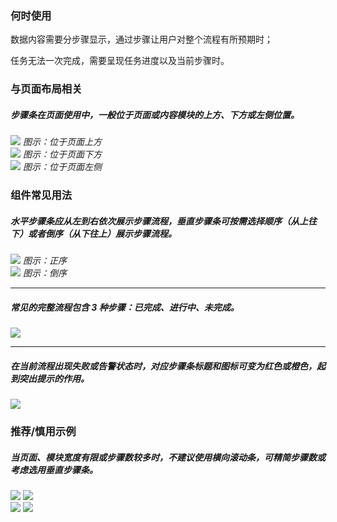 ### 何时使用

数据内容需要分步骤显示，通过步骤让用户对整个流程有所预期时；

任务无法一次完成，需要呈现任务进度以及当前步骤时。

### 与页面布局相关

##### 步骤条在页面使用中，一般位于页面或内容模块的上方、下方或左侧位置。

<div class="legend">
  <div class="item">
    <img src="https://tdesign.gtimg.com/site/design/guide/steps/steps-1@2x.png"/>
    <em>图示：位于页面上方</em>
  </div>

  <div class="item">
    <img src="https://tdesign.gtimg.com/site/design/guide/steps/steps-2@2x.png"/>
    <em>图示：位于页面下方</em>
  </div>

  <div class="item">
    <img src="https://tdesign.gtimg.com/site/design/guide/steps/steps-3@2x.png"/>
    <em>图示：位于页面左侧</em>
  </div>
</div>

### 组件常见用法

##### 水平步骤条应从左到右依次展示步骤流程，垂直步骤条可按需选择顺序（从上往下）或者倒序（从下往上）展示步骤流程。

<div class="legend">
  <div class="item">
    <img src="https://tdesign.gtimg.com/site/design/guide/steps/steps-4@2x.png"/>
    <em>图示：正序</em>
  </div>

  <div class="item">
    <img src="https://tdesign.gtimg.com/site/design/guide/steps/steps-5@2x.png"/>
    <em>图示：倒序</em>
  </div>
</div>

<hr />

##### 常见的完整流程包含 3 种步骤：已完成、进行中、未完成。

<img src="https://tdesign.gtimg.com/site/design/guide/steps/steps-6@2x.png"/>

<hr />

##### 在当前流程出现失败或告警状态时，对应步骤条标题和图标可变为红色或橙色，起到突出提示的作用。

<img src="https://tdesign.gtimg.com/site/design/guide/steps/steps-7@2x.png"/>

### 推荐/慎用示例

##### 当页面、模块宽度有限或步骤数较多时，不建议使用横向滚动条，可精简步骤数或考虑选用垂直步骤条。

<div class="legend">
  <div class="item">
    <img src="https://tdesign.gtimg.com/site/design/guide/steps/steps-8@2x.png"/>
    <img class="tag" src="https://tdesign.gtimg.com/site/doc/good.png" />
  </div>

  <div class="item">
    <img src="https://tdesign.gtimg.com/site/design/guide/steps/steps-9@2x.png"/>
    <img class="tag" src="https://tdesign.gtimg.com/site/doc/bad.png" />
  </div>
</div>
